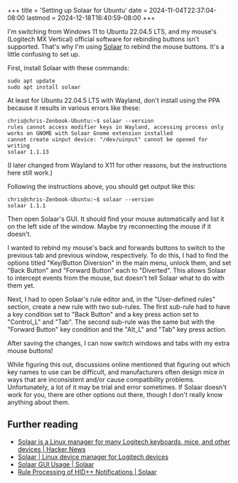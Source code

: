 +++
title = 'Setting up Solaar for Ubuntu'
date = 2024-11-04T22:37:04-08:00
lastmod = 2024-12-18T16:40:59-08:00
+++

I'm switching from Windows 11 to Ubuntu 22.04.5 LTS, and my mouse's (Logitech MX Vertical) official software for rebinding buttons isn't supported. That's why I'm using [Solaar](https://github.com/pwr-Solaar/Solaar?tab=readme-ov-file) to rebind the mouse buttons. It's a little confusing to set up.

First, install Solaar with these commands:

```shell
sudo apt update
sudo apt install solaar
```

At least for Ubuntu 22.04.5 LTS with Wayland, don't install using the PPA because it results in various errors like these:

```shell
chris@chris-Zenbook-Ubuntu:~$ solaar --version
rules cannot access modifier keys in Wayland, accessing process only works on GNOME with Solaar Gnome extension installed
cannot create uinput device: "/dev/uinput" cannot be opened for writing
solaar 1.1.13
```

(I later changed from Wayland to X11 for other reasons, but the instructions here still work.)

Following the instructions above, you should get output like this:

```shell
chris@chris-Zenbook-Ubuntu:~$ solaar --version
solaar 1.1.1
```

Then open Solaar's GUI. It should find your mouse automatically and list it on the left side of the window. Maybe try reconnecting the mouse if it doesn't.

I wanted to rebind my mouse's back and forwards buttons to switch to the previous tab and previous window, respectively. To do this, I had to find the options titled "Key/Button Diversion" in the main menu, unlock them, and set "Back Button" and "Forward Button" each to "Diverted". This allows Solaar to intercept events from the mouse, but doesn't tell Solaar what to do with them yet.

Next, I had to open Solaar's rule editor and, in the "User-defined rules" section, create a new rule with two sub-rules. The first sub-rule had to have a key condition set to "Back Button" and a key press action set to "Control_L" and "Tab". The second sub-rule was the same but with the "Forward Button" key condition and the "Alt_L" and "Tab" key press action.

After saving the changes, I can now switch windows and tabs with my extra mouse buttons!

While figuring this out, discussions online mentioned that figuring out which key names to use can be difficult, and manufacturers often design mice in ways that are inconsistent and/or cause compatibility problems. Unfortunately, a lot of it may be trial and error sometimes. If Solaar doesn't work for you, there are other options out there, though I don't really know anything about them.

## Further reading

- [Solaar is a Linux manager for many Logitech keyboards, mice, and other devices \| Hacker News](https://news.ycombinator.com/item?id=42454359)
- [Solaar | Linux device manager for Logitech devices](https://pwr-solaar.github.io/Solaar/)
- [Solaar GUI Usage | Solaar](https://pwr-solaar.github.io/Solaar/usage)
- [Rule Processing of HID++ Notifications | Solaar](https://pwr-solaar.github.io/Solaar/rules)

